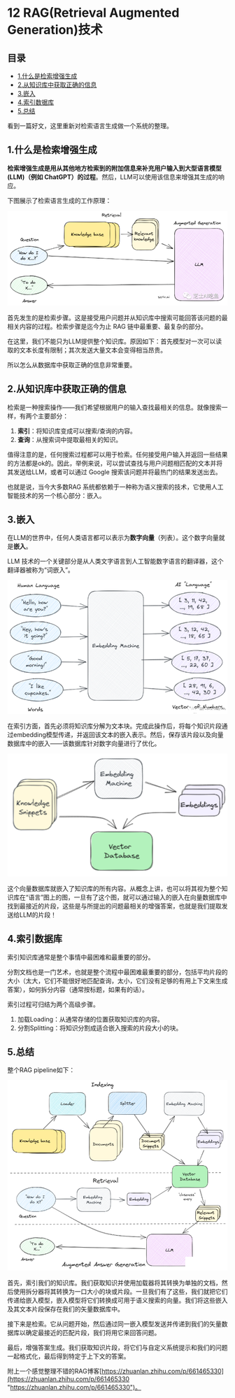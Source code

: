# 12 RAG(Retrieval Augmented Generation)技术

## 目录

-   [1.什么是检索增强生成](#1什么是检索增强生成)
-   [2.从知识库中获取正确的信息](#2从知识库中获取正确的信息)
-   [3.嵌入](#3嵌入)
-   [4.索引数据库](#4索引数据库)
-   [5.总结](#5总结)

看到一篇好文，这里重新对检索语言生成做一个系统的整理。

## 1.什么是检索增强生成

**检索增强生成是用从其他地方检索到的附加信息来补充用户输入到大型语言模型 (LLM)（例如 ChatGPT）的过程**。然后，LLM可以使用该信息来增强其生成的响应。

下图展示了检索语言生成的工作原理：

![](image/image_CULPsa89Lc.png)

首先发生的是检索步骤。这是接受用户问题并从知识库中搜索可能回答该问题的最相关内容的过程。检索步骤是迄今为止 RAG 链中最重要、最复杂的部分。

在这里，我们不能只为LLM提供整个知识库。原因如下：首先模型对一次可以读取的文本长度有限制；其次发送大量文本会变得相当昂贵。

所以怎么从数据库中获取正确的信息非常重要。

## 2.从知识库中获取正确的信息

检索是一种搜索操作——我们希望根据用户的输入查找最相关的信息。就像搜索一样，有两个主要部分：

1.  **索引**：将知识库变成可以搜索/查询的内容。
2.  **查询**：从搜索词中提取最相关的知识。

值得注意的是，任何搜索过程都可以用于检索。任何接受用户输入并返回一些结果的方法都是ok的。因此，举例来说，可以尝试查找与用户问题相匹配的文本并将其发送给LLM，或者可以通过 Google 搜索该问题并将最热门的结果发送出去。

也就是说，当今大多数RAG 系统都依赖于一种称为语义搜索的技术，它使用人工智能技术的另一个核心部分：嵌入。

## 3.嵌入

在LLM的世界中，任何人类语言都可以表示为**数字向量**（列表）。这个数字向量就是**嵌入**。

LLM 技术的一个关键部分是从人类文字语言到人工智能数字语言的翻译器，这个翻译器被称为“词嵌入”。

![](image/image_1Qga_wMEeQ.png)

在索引方面，首先必须将知识库分解为文本块。完成此操作后，将每个知识片段通过embedding模型传递，并返回该文本的嵌入表示。然后，保存该片段以及向量数据库中的嵌入——该数据库针对数字向量进行了优化。

![](image/image_lcmulhNGH8.png)

这个向量数据库就嵌入了知识库的所有内容。从概念上讲，也可以将其视为整个知识库在“语言”图上的图，一旦有了这个图，就可以通过输入的嵌入在向量数据库中找到最接近的片段，这些是与所提出的问题最相关的增强答案，也就是我们提取发送给LLM的片段！

## 4.索引数据库

索引知识库通常是整个事情中最困难和最重要的部分。

分割文档也是一门艺术，也就是整个流程中最困难最重要的部分，包括平均片段的大小（太大，它们不能很好地匹配查询，太小，它们没有足够的有用上下文来生成答案），如何拆分内容（通常按标题，如果有的话）。

索引过程可归结为两个高级步骤。

1.  加载Loading：从通常存储的位置获取知识库的内容。
2.  分割Splitting：将知识分割成适合嵌入搜索的片段大小的块。

## 5.总结

整个RAG pipeline如下：

![](image/image_qrkWUUzKQx.png)

首先，索引我们的知识库。我们获取知识并使用加载器将其转换为单独的文档，然后使用拆分器将其转换为一口大小的块或片段。一旦我们有了这些，我们就把它们传递给嵌入模型，嵌入模型将它们转换成可用于语义搜索的向量。我们将这些嵌入及其文本片段保存在我们的矢量数据库中。

接下来是检索。它从问题开始，然后通过同一嵌入模型发送并传递到我们的矢量数据库以确定最接近的匹配片段，我们将用它来回答问题。

最后，增强答案生成。我们获取知识片段，将它们与自定义系统提示和我们的问题一起格式化，最后得到特定于上下文的答案。

附上一个感觉整理不错的RAG博客[https://zhuanlan.zhihu.com/p/661465330](https://zhuanlan.zhihu.com/p/661465330 "https://zhuanlan.zhihu.com/p/661465330")。
